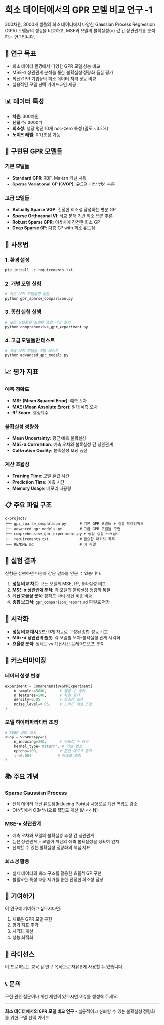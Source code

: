 # 희소 데이터에서의 GPR 모델 비교 연구 -1

300차원, 3000개 샘플의 희소 데이터에서 다양한 Gaussian Process Regression (GPR) 모델들의 성능을 비교하고, MSE와 모델의 불확실성(σ) 값 간 상관관계를 분석하는 연구입니다.

## 🎯 연구 목표

- 희소 데이터 환경에서 다양한 GPR 모델 성능 비교
- MSE-σ 상관관계 분석을 통한 불확실성 정량화 품질 평가  
- 최신 GPR 기법들의 희소 데이터 처리 성능 비교
- 실용적인 모델 선택 가이드라인 제공

## 📊 데이터 특성

- **차원**: 300차원
- **샘플 수**: 3000개
- **희소성**: 행당 평균 10개 non-zero 특성 (밀도 ~3.3%)
- **노이즈 레벨**: 0.1 (조정 가능)

## 🤖 구현된 GPR 모델들

### 기본 모델들
- **Standard GPR**: RBF, Matérn 커널 사용
- **Sparse Variational GP (SVGP)**: 유도점 기반 변분 추론

### 고급 모델들  
- **Actually Sparse VGP**: 진정한 희소성 달성하는 변분 GP
- **Sparse Orthogonal VI**: 직교 분해 기반 희소 변분 추론
- **Robust Sparse GPR**: 이상치에 강건한 희소 GP
- **Deep Sparse GP**: 다층 GP with 희소 유도점

## 🚀 사용법

### 1. 환경 설정

```bash
pip install -r requirements.txt
```

### 2. 개별 모델 실험

```python
# 기본 GPR 모델들만 실험
python gpr_sparse_comparison.py
```

### 3. 종합 실험 실행

```python
# 모든 모델들을 포함한 종합 비교 실험
python comprehensive_gpr_experiment.py
```

### 4. 고급 모델들만 테스트

```python
# 고급 GPR 모델들 개별 테스트
python advanced_gpr_models.py
```

## 📈 평가 지표

### 예측 정확도
- **MSE (Mean Squared Error)**: 예측 오차
- **MAE (Mean Absolute Error)**: 절대 예측 오차  
- **R² Score**: 결정계수

### 불확실성 정량화
- **Mean Uncertainty**: 평균 예측 불확실성
- **MSE-σ Correlation**: 예측 오차와 불확실성 간 상관관계
- **Calibration Quality**: 불확실성 보정 품질

### 계산 효율성
- **Training Time**: 모델 훈련 시간
- **Prediction Time**: 예측 시간
- **Memory Usage**: 메모리 사용량

## 📋 주요 파일 구조

```
c-project/
├── gpr_sparse_comparison.py      # 기본 GPR 모델들 + 실험 프레임워크
├── advanced_gpr_models.py        # 고급 GPR 모델들 구현
├── comprehensive_gpr_experiment.py # 종합 실험 스크립트
├── requirements.txt              # 필요한 패키지 목록
└── README.md                     # 이 파일
```

## 🔬 실험 결과

실험을 실행하면 다음과 같은 결과를 얻을 수 있습니다:

1. **성능 비교 차트**: 모든 모델의 MSE, R², 불확실성 비교
2. **MSE-σ 상관관계 분석**: 각 모델의 불확실성 정량화 품질
3. **계산 효율성 분석**: 정확도 대비 계산 비용 비교
4. **종합 보고서**: `gpr_comparison_report.md` 파일로 저장

## 🎨 시각화

- **성능 비교 대시보드**: 9개 차트로 구성된 종합 성능 비교
- **MSE-σ 상관관계 플롯**: 각 모델별 오차-불확실성 관계 시각화
- **효율성 분석**: 정확도 vs 계산시간 트레이드오프 분석

## 🔧 커스터마이징

### 데이터 설정 변경

```python
experiment = ComprehensiveGPRExperiment(
    n_samples=5000,      # 샘플 수 증가
    n_features=500,      # 차원 증가  
    density=0.05,        # 희소성 조정
    noise_level=0.05,    # 노이즈 레벨 조정
)
```

### 모델 하이퍼파라미터 조정

```python
# SVGP 설정 예시
svgp = SVGPWrapper(
    n_inducing=200,      # 유도점 수 증가
    kernel_type='matern', # 커널 변경
    epochs=100,          # 훈련 에포크 증가
    lr=0.001            # 학습률 조정
)
```

## 📚 주요 개념

### Sparse Gaussian Process
- 전체 데이터 대신 유도점(Inducing Points) 사용으로 계산 복잡도 감소
- O(N³)에서 O(M²N)으로 복잡도 개선 (M << N)

### MSE-σ 상관관계
- 예측 오차와 모델의 불확실성 추정 간 상관관계
- 높은 상관관계 = 모델이 자신의 예측 불확실성을 정확히 인지
- 신뢰할 수 있는 불확실성 정량화의 핵심 지표

### 희소성 활용
- 실제 데이터의 희소 구조를 활용한 효율적 GP 구현
- 불필요한 특성 자동 제거를 통한 진정한 희소성 달성

## 🤝 기여하기

이 연구에 기여하고 싶으시다면:

1. 새로운 GPR 모델 구현
2. 평가 지표 추가
3. 시각화 개선
4. 성능 최적화

## 📄 라이선스

이 프로젝트는 교육 및 연구 목적으로 자유롭게 사용할 수 있습니다.

## 📞 문의

구현 관련 질문이나 개선 제안이 있으시면 이슈를 생성해 주세요.

---

**희소 데이터에서의 GPR 모델 비교 연구** - 실용적이고 신뢰할 수 있는 불확실성 정량화를 위한 모델 선택 가이드